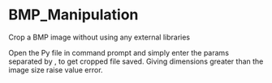 # BMP_Manipulation
Crop a  BMP image without using any external libraries

Open the Py file in command prompt and simply enter the params separated by , to get cropped file saved.
Giving dimensions greater than the image size raise value error.
